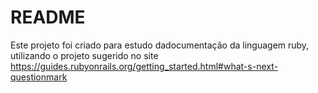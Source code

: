 # README

Este projeto foi criado para estudo dadocumentação da linguagem ruby, utilizando o projeto sugerido no site https://guides.rubyonrails.org/getting_started.html#what-s-next-questionmark
